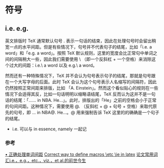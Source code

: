 # 符号

## i.e. e.g.
英文排版时 TeX 通常默认句号 . 表示一句话的结束，因此在处理句号时会留出稍宽一点的水平间距。但是有些情况下，句号并不代表句子的结尾，比如「i.e. a word」和「e.g. a word」。按照 TeX 默认规则，这里的宽度会比正常句中单词之间的间隔稍大一些，因此我们需要使用 \ （即一个反斜杠 + 一个空格）来消除这个过大的间距：i.e.\ a word 以及 e.g.\ a word。

然而还有一种特殊情况下，TeX 并不会认为句号表示句子的结尾，那就是句号跟在一个大写字母的后面。此时 TeX 会认为这个句号表示人名缩写的间隔符，因此仍然按照正常间距来排版，比如 「A. Einstein」。然而这个看似贴心的规则在一些情况下会适得其反，比如一句话明明以缩略语结尾，TeX 反而认为这并不是一句话的结尾：「…… in NBA. He…」。此时，排版出的「He」之前的空格会小于正常的句间间距。这种情况下，需要使用 \@. （反斜杠 + @ + 句号 + 空格）来取代原先的句号，即 ... in NBA\@. He...。\@ 用来强制告诉 TeX 这里的的确确是一个句子的结尾。

* i.e. 可以与 in essence, namely 一起记

### 参考
[• 正确处理单词间距](https://ridiqulous.com/latex-notes-details/)
[Correct way to define macros \etc \ie in latex](https://stackoverflow.com/questions/3282319/correct-way-to-define-macros-etc-ie-in-latex)
[论文常用词汇i.e.，e.g.，etc.，viz.，et al.的前世今生
](https://zhuanlan.zhihu.com/p/63640148)
